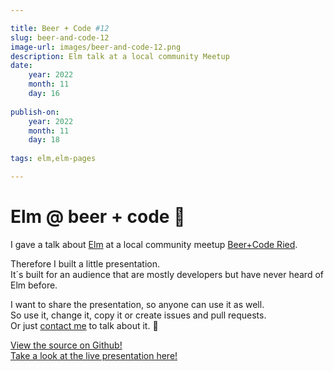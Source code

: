 ```yaml
---

title: Beer + Code #12
slug: beer-and-code-12
image-url: images/beer-and-code-12.png
description: Elm talk at a local community Meetup
date:
    year: 2022
    month: 11
    day: 16
    
publish-on:
    year: 2022
    month: 11
    day: 18
    
tags: elm,elm-pages

---
```


# Elm @ beer + code 🍺

I gave a talk about [Elm](https://elm-lang.org/) at a local community meetup [Beer+Code Ried](https://beercoderied.at/event/beer-code-12/).

Therefore I built a little presentation.  
It´s built for an audience that are mostly developers but have never heard of Elm before.

I want to share the presentation, so anyone can use it as well.  
So use it, change it, copy it or create issues and pull requests.  
Or just [contact me](/contact) to talk about it. 📧

[View the source on Github!](https://github.com/JakobFerdinand/elm-pres)  
[Take a look at the live presentation here!](https://elm-pres.jakobferdinand.at/)
